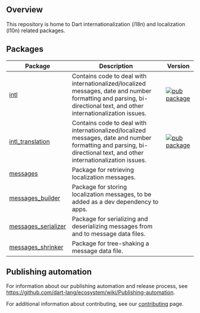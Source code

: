 ## Overview

This repository is home to Dart internationalization (i18n) and localization (l10n) related packages.

## Packages

| Package | Description | Version |
| --- | --- | --- |
| [intl](pkgs/intl/) | Contains code to deal with internationalized/localized messages, date and number formatting and parsing, bi-directional text, and other internationalization issues. | [![pub package](https://img.shields.io/pub/v/intl.svg)](https://pub.dev/packages/intl) |
| [intl_translation](pkgs/intl_translation/) | Contains code to deal with internationalized/localized messages, date and number formatting and parsing, bi-directional text, and other internationalization issues. | [![pub package](https://img.shields.io/pub/v/intl_translation.svg)](https://pub.dev/packages/intl_translation) |
| [messages](pkgs/messages/) | Package for retrieving localization messages. | |
| [messages_builder](pkgs/messages_builder/) | Package for storing localization messages, to be added as a dev dependency to apps. | |
| [messages_serializer](pkgs/messages_serializer/) | Package for serializing and deserializing messages from and to message data files. | |
| [messages_shrinker](pkgs/messages_shrinker/) | Package for tree-shaking a message data file. | |


## Publishing automation

For information about our publishing automation and release process, see
https://github.com/dart-lang/ecosystem/wiki/Publishing-automation.

For additional information about contributing, see our
[contributing](CONTRIBUTING.md) page.
